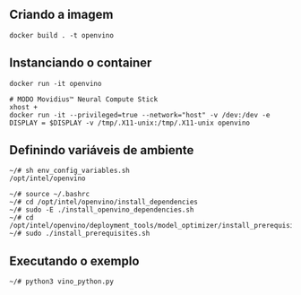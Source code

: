 ## Criando a imagem

```
docker build . -t openvino
```

## Instanciando o container

```
docker run -it openvino

# MODO Movidius™ Neural Compute Stick
xhost +
docker run -it --privileged=true --network="host" -v /dev:/dev -e DISPLAY = $DISPLAY -v /tmp/.X11-unix:/tmp/.X11-unix openvino
```

## Definindo variáveis de ambiente

```
~/# sh env_config_variables.sh
/opt/intel/openvino

~/# source ~/.bashrc
~/# cd /opt/intel/openvino/install_dependencies
~/# sudo -E ./install_openvino_dependencies.sh
~/# cd /opt/intel/openvino/deployment_tools/model_optimizer/install_prerequisites
~/# sudo ./install_prerequisites.sh
```

## Executando o exemplo

```
~/# python3 vino_python.py

```
